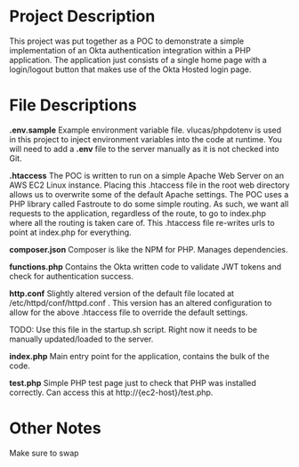 # Project Description

This project was put together as a POC to demonstrate a simple implementation of an Okta authentication integration within a PHP application. The application just consists of a single home page with a login/logout button that makes use of the Okta Hosted login page.

# File Descriptions

**.env.sample**
Example environment variable file. vlucas/phpdotenv is used in this project to inject environment variables into the code at runtime. You will need to add a **.env** file to the server manually as it is not checked into Git.

**.htaccess**
The POC is written to run on a simple Apache Web Server on an AWS EC2 Linux instance. Placing this .htaccess file in the root web directory allows us to overwrite some of the default Apache settings. The POC uses a PHP library called Fastroute to do some simple routing. As such, we want all requests to the application, regardless of the route, to go to index.php where all the routing is taken care of. This .htaccess file re-writes urls to point at index.php for everything.

**composer.json**
Composer is like the NPM for PHP. Manages dependencies.

**functions.php**
Contains the Okta written code to validate JWT tokens and check for authentication success.

**http.conf**
Slightly altered version of the default file located at /etc/httpd/conf/httpd.conf . This version has an altered <Directory /> configuration to allow for the above .htaccess file to override the default settings.

TODO: Use this file in the startup.sh script. Right now it needs to be manually updated/loaded to the server.

**index.php**
Main entry point for the application, contains the bulk of the code.

**test.php**
Simple PHP test page just to check that PHP was installed correctly. Can access this at http://{ec2-host}/test.php.

# Other Notes
Make sure to swap


